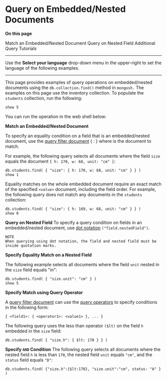 # Query on Embedded/Nested Documents

**On this page**

Match an Embedded/Nested Document
Query on Nested Field
Additional Query Tutorials

---
Use the **Select your language** drop-down menu in the upper-right to set the language of the following examples.

---
This page provides examples of query operations on embedded/nested documents using the `db.collection.find()` method in `mongosh.` The examples on this page use the inventory collection. To populate the `students` collection, run the following:
```
show 5
```
You can run the operation in the web shell below:

**Match an Embedded/Nested Document**

To specify an equality condition on a field that is an embedded/nested document, use the [query filter document]() { <field>: <value> } where <value> is the document to match.

For example, the following query selects all documents where the field `size` equals the document `{ h: 170, w: 68, unit: "cm" }`:

```
db.students.find( { "size": { h: 170, w: 68, unit: "cm" } } )
show 1
```

Equality matches on the whole embedded document require an exact match of the specified `<value>` document, including the field order. For example, the following query does not match any documents in the `students` collection:

```
db.students.find( { "size": { h: 169, w: 68, unit: "cm" } } )
show 0
```

**Query on Nested Field**
To specify a query condition on fields in an embedded/nested document, use [dot notation]() `("field.nestedField")`.

```
NOTE
When querying using dot notation, the field and nested field must be inside quotation marks.
```
**Specify Equality Match on a Nested Field**

The following example selects all documents where the field `unit` nested in the `size` field equals "in":

```
db.students.find( { "size.unit": "cm" } )
show 5
```

**Specify Match using Query Operator**

A [query filter document]() can use the [query operators]() to specify conditions in the following form:

```
{ <field1>: { <operator1>: <value1> }, ... }
```

The following query uses the less than operator `($lt)` on the field `h` embedded in the `size` field:

```
db.students.find( { "size.h": { $lt: 170 } } )
```

**Specify `AND` Condition**
The following query selects all documents where the nested field `h` is less than `170`, the nested field `unit` equals `"cm"`, and the `status` field equals `"D"`:

```
db.students.find( {"size.h":{$lt:170}, "size.unit":"cm", status: "A" } )
```